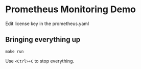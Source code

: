 # Prometheus Monitoring Demo

Edit license key in the prometheus.yaml

## Bringing everything up

    make run

Use `<Ctrl>+C` to stop everything.
